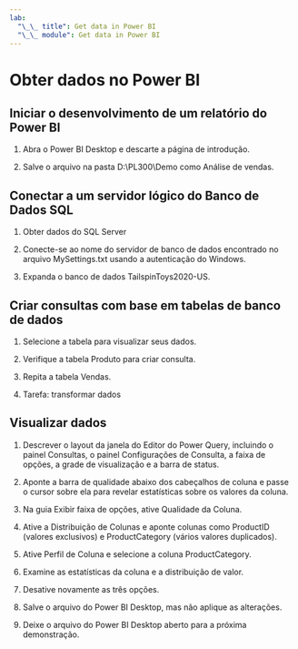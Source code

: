 ```yaml
---
lab:
  "\_\_ title": Get data in Power BI
  "\_\_ module": Get data in Power BI
---
```

# Obter dados no Power BI

## Iniciar o desenvolvimento de um relatório do Power BI

1. Abra o Power BI Desktop e descarte a página de introdução.

1. Salve o arquivo na pasta D:\PL300\Demo como Análise de vendas.

## Conectar a um servidor lógico do Banco de Dados SQL

1. Obter dados do SQL Server

1. Conecte-se ao nome do servidor de banco de dados encontrado no arquivo MySettings.txt usando a autenticação do Windows.

1. Expanda o banco de dados TailspinToys2020-US.

## Criar consultas com base em tabelas de banco de dados

1. Selecione a tabela para visualizar seus dados.

1. Verifique a tabela Produto para criar consulta.

1. Repita a tabela Vendas.

1. Tarefa: transformar dados

## Visualizar dados

1. Descrever o layout da janela do Editor do Power Query, incluindo o painel Consultas, o painel Configurações de Consulta, a faixa de opções, a grade de visualização e a barra de status.

1. Aponte a barra de qualidade abaixo dos cabeçalhos de coluna e passe o cursor sobre ela para revelar estatísticas sobre os valores da coluna.

1. Na guia Exibir faixa de opções, ative Qualidade da Coluna.

1. Ative a Distribuição de Colunas e aponte colunas como ProductID (valores exclusivos) e ProductCategory (vários valores duplicados).

1. Ative Perfil de Coluna e selecione a coluna ProductCategory.

1. Examine as estatísticas da coluna e a distribuição de valor.

1. Desative novamente as três opções.

1. Salve o arquivo do Power BI Desktop, mas não aplique as alterações.

1. Deixe o arquivo do Power BI Desktop aberto para a próxima demonstração.
